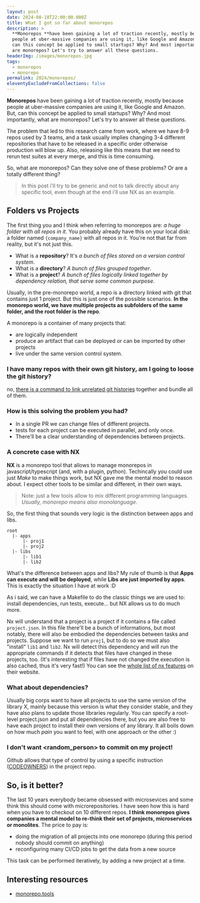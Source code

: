 ```yaml
---
layout: post
date: 2024-08-10T22:00:00.000Z
title: What I got so far about monorepos
description: >
  **Monorepos **have been gaining a lot of traction recently, mostly because
  people at uber-massive companies are using it, like Google and Amazon. But,
  can this concept be applied to small startups? Why? And most importantly, what
  are monorepos? Let's try to answer all these questions.
headerImg: /images/monorepos.jpg
tags:
  - monorepos
  - monorepo
permalink: 2024/monorepos/
eleventyExcludeFromCollections: false
---
```


**Monorepos** have been gaining a lot of traction recently, mostly because people at uber-massive companies are using it, like Google and Amazon. But, can this concept be applied to small startups? Why? And most importantly, what are monorepos? Let's try to answer all these questions.

The problem that led to this research came from work, where we have 8-9 repos used by 3 teams, and a task usually implies changing 3-4 different repositories that have to be released in a specific order otherwise production will blow up. Also, releasing like this means that we need to rerun test suites at every merge, and this is time consuming.

So, what are monorepos? Can they solve one of these problems? Or are a totally different thing?

> In this post i'll try to be generic and not to talk directly about any specific tool, even though at the end i'll use NX as an example.

## Folders vs Projects

The first thing you and I think when referring to monorepos are: *a huge folder with all repos in it*. You probably already have this on your local disk: a folder named `{company_name}` with all repos in it. You're not that far from reality, but it's not just this.

* What is a **repository**? It's *a bunch of files stored on a version control system*.
* What is a **directory**? *A bunch of files grouped together*.
* What is a **project**? *A bunch of files logically linked together by dependency relation, that serve some common purpose*.

Usually, in the pre-monorepo world, a repo is a directory linked with git that contains just 1 project. But this is just one of the possible scenarios. **In the monorepo world, we have multiple projects as subfolders of the same folder, and the root folder is the repo**.

A monorepo is a container of many projects that:

* are logically independent
* produce an artifact that can be deployed or can be imported by other projects
* live under the same version control system.

### I have many repos with their own git history, am I going to loose the git history?

no, [there is a command to link unrelated git histories](https://gfscott.com/blog/merge-git-repos-and-keep-commit-history/) together and bundle all of them. 

### How is this solving the problem you had?

* In a single PR we can change files of different projects.
* tests for each project can be executed in parallel, and only once.
* There'll be a clear understanding of dependencies between projects.

### &#x20;A concrete case with NX

**NX** is a monorepo tool that allows to manage monorepos in javascript/typescript (and, with a plugin, python). Techincally you could use just *Make* to make things work, but NX gave me the mental model to reason about. I expect other tools to be similar and different, in their own ways.

> Note: just a few tools allow to mix different programming languages. *Usually, monorepo means also monolanguage*.

So, the first thing that sounds very logic is the distinction between apps and libs.

```
root
  |- apps
      |- proj1 
      |- proj2
  |- libs
      |- lib1
      |- lib2
```

What's the difference between apps and libs? My rule of thumb is that **Apps can execute and will be deployed**, while **Libs are just imported by apps**. This is exactly the situation I have at work :D

As i said, we can have a Makefile to do the classic things we are used to: install dependencies, run tests, execute... but NX allows us to do much more. 

Nx will understand that a project is a project if it contains a file called `project.json`. In this file there'll be a bunch of informations, but most notably, there will also be embodied the dependencies between tasks and projects. Suppose we want to run `proj1`, but to do so we must also "install“ `lib1` and `lib2`. Nx will detect this dependency and will run the appropriate commands if it detects that files have changed in these projects, too. (It's interesting that if files have not changed the execution is also cached, thus it's very fast!) You can see the [whole list of nx features](https://nx.dev) on their website. 

### What about dependencies?

Usually big corps want to have all projects to use the same version of the library X, mainly because this version is what they consider stable, and they have also plans to update those libraries regularly. You can specify a root-level project.json and put all dependencies there, but you are also free to have each project to install their own versions of any library. It all boils down on how much *pain* you want to feel, with one approach or the other :)

### I don't want \<random\_person> to commit on my project!

Github allows that type of control by using a specific instruction ([CODEOWNERS](https://docs.github.com/en/repositories/managing-your-repositorys-settings-and-features/customizing-your-repository/about-code-owners)) in the project repo.

## So, is it better?

The last 10 years everybody became obsessed with microsevices and some think this should come with microrepositories. I have seen how this is hard when you have to checkout on 10 different repos. **I think monorepos gives companies a mental model to re-think their set of projects, microservices or monolites**. The price to pay is:

* doing the migration of all projects into one monorepo (during this period nobody should commit on anything)
* reconfiguring many CI/CD jobs to get the data from a new source

This task can be performed iteratively, by adding a new project at a time.

## Interesting resources

* [monorepo.tools](https://monorepo.tools/ "monorepo tools")
